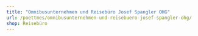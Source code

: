 ```yaml
---
title: "Omnibusunternehmen und Reisebüro Josef Spangler OHG"
url: /poettmes/omnibusunternehmen-und-reisebuero-josef-spangler-ohg/
shop: Reisebüro
---
```

